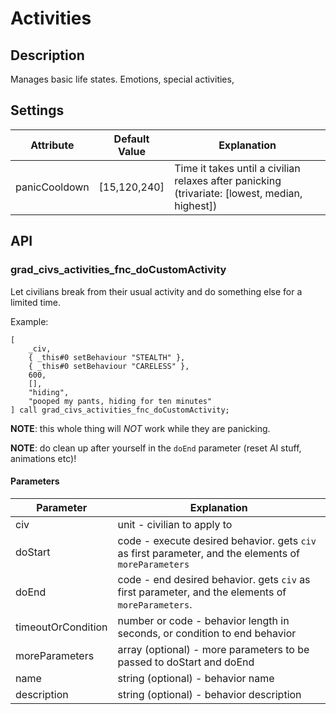# Activities

## Description

Manages basic life states. Emotions, special activities, 

## Settings


Attribute                | Default Value | Explanation
-------------------------|---------------|------------------------------------------------------------------------------------------------------------------------------------------------
panicCooldown            | [15,120,240]  | Time it takes until a civilian relaxes after panicking (trivariate: [lowest, median, highest])

## API

### grad_civs_activities_fnc_doCustomActivity

Let civilians break from their usual activity and do something else for a limited time.

Example:

```sqf
[
    _civ,                               
    { _this#0 setBehaviour "STEALTH" },
    { _this#0 setBehaviour "CARELESS" },
    600,                                
    [],                                 
    "hiding",                           
    "pooped my pants, hiding for ten minutes"
] call grad_civs_activities_fnc_doCustomActivity;
```

**NOTE**: this whole thing will *NOT* work while they are panicking.

**NOTE**: do clean up after yourself in the `doEnd` parameter (reset AI stuff, animations etc)!

#### Parameters

Parameter           | Explanation
--------------------|-----------------------------------------------------------
civ                 | unit - civilian to apply to
doStart             | code - execute desired behavior. gets `civ` as first parameter, and the elements of `moreParameters`
doEnd               | code - end desired behavior. gets `civ` as first parameter, and the elements of `moreParameters`.
timeoutOrCondition  | number or code - behavior length in seconds, or condition to end behavior
moreParameters      | array (optional) - more parameters to be passed to doStart and doEnd
name                | string (optional) - behavior name
description         | string (optional) - behavior description
